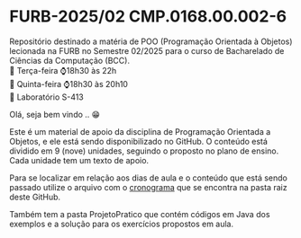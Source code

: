 # FURB-2025/02 CMP.0168.00.002-6
Repositório destinado a matéria de POO (Programação Orientada à Objetos) lecionada na FURB no Semestre 02/2025 para o curso de Bacharelado de Ciências da Computação (BCC).  
📆 Terça-feira ⌚18h30 às 22h  
📆 Quinta-feira ⌚18h30 às 20h10  
📍 Laboratório S-413

Olá, seja bem vindo .. 😁

Este é um material de apoio da disciplina de Programação Orientada a Objetos, e ele está sendo disponibilizado no GitHub. O conteúdo está dividido em 9 (nove) unidades, seguindo o proposto no plano de ensino. Cada unidade tem um texto de apoio.

Para se localizar em relação aos dias de aula e o conteúdo que está sendo passado utilize o arquivo com o [cronograma](Cronograma_Ter_Qui.md) que se encontra na pasta raiz deste GitHub.

Também tem a pasta ProjetoPratico que contém códigos em Java dos exemplos e a solução para os exercícios propostos em aula.